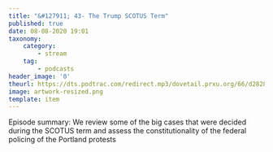 ```yaml
---
title: "&#127911; 43- The Trump SCOTUS Term"
published: true
date: 08-08-2020 19:01
taxonomy:
    category:
        - stream
    tag:
        - podcasts
header_image: '0'
theurl: https://dts.podtrac.com/redirect.mp3/dovetail.prxu.org/66/d2828b24-e298-4faf-bc3a-a2a34540b22c/TCL_July_2020_PART_1.mp3
image: artwork-resized.png
template: item
--- 
```

Episode summary: We review some of the big cases that were decided during the SCOTUS term and assess the constitutionality of the federal policing of the Portland protests
